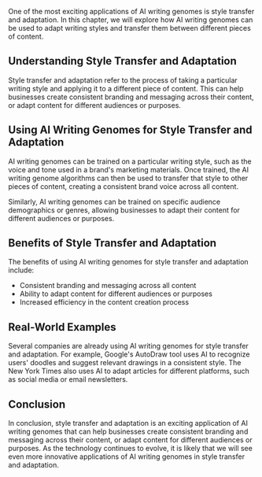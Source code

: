 
One of the most exciting applications of AI writing genomes is style transfer and adaptation. In this chapter, we will explore how AI writing genomes can be used to adapt writing styles and transfer them between different pieces of content.

Understanding Style Transfer and Adaptation
-------------------------------------------

Style transfer and adaptation refer to the process of taking a particular writing style and applying it to a different piece of content. This can help businesses create consistent branding and messaging across their content, or adapt content for different audiences or purposes.

Using AI Writing Genomes for Style Transfer and Adaptation
----------------------------------------------------------

AI writing genomes can be trained on a particular writing style, such as the voice and tone used in a brand's marketing materials. Once trained, the AI writing genome algorithms can then be used to transfer that style to other pieces of content, creating a consistent brand voice across all content.

Similarly, AI writing genomes can be trained on specific audience demographics or genres, allowing businesses to adapt their content for different audiences or purposes.

Benefits of Style Transfer and Adaptation
-----------------------------------------

The benefits of using AI writing genomes for style transfer and adaptation include:

* Consistent branding and messaging across all content
* Ability to adapt content for different audiences or purposes
* Increased efficiency in the content creation process

Real-World Examples
-------------------

Several companies are already using AI writing genomes for style transfer and adaptation. For example, Google's AutoDraw tool uses AI to recognize users' doodles and suggest relevant drawings in a consistent style. The New York Times also uses AI to adapt articles for different platforms, such as social media or email newsletters.

Conclusion
----------

In conclusion, style transfer and adaptation is an exciting application of AI writing genomes that can help businesses create consistent branding and messaging across their content, or adapt content for different audiences or purposes. As the technology continues to evolve, it is likely that we will see even more innovative applications of AI writing genomes in style transfer and adaptation.
